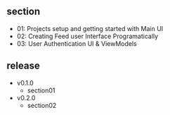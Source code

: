 ## section

- 01: Projects setup and getting started with Main UI
- 02: Creating Feed user Interface Programatically
- 03: User Authentication UI & ViewModels

## release

- v0.1.0
  - section01
- v0.2.0
  - section02
